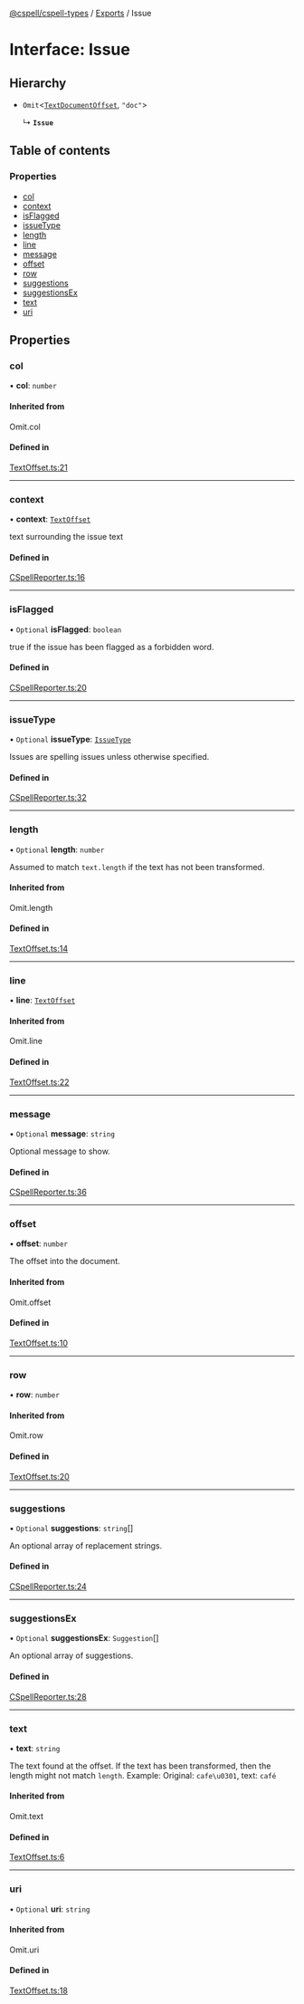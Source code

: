 [@cspell/cspell-types](../README.md) / [Exports](../modules.md) / Issue

# Interface: Issue

## Hierarchy

- `Omit`<[`TextDocumentOffset`](TextDocumentOffset.md), ``"doc"``\>

  ↳ **`Issue`**

## Table of contents

### Properties

- [col](Issue.md#col)
- [context](Issue.md#context)
- [isFlagged](Issue.md#isflagged)
- [issueType](Issue.md#issuetype)
- [length](Issue.md#length)
- [line](Issue.md#line)
- [message](Issue.md#message)
- [offset](Issue.md#offset)
- [row](Issue.md#row)
- [suggestions](Issue.md#suggestions)
- [suggestionsEx](Issue.md#suggestionsex)
- [text](Issue.md#text)
- [uri](Issue.md#uri)

## Properties

### col

• **col**: `number`

#### Inherited from

Omit.col

#### Defined in

[TextOffset.ts:21](https://github.com/streetsidesoftware/cspell/blob/d85344c/packages/cspell-types/src/TextOffset.ts#L21)

___

### context

• **context**: [`TextOffset`](TextOffset.md)

text surrounding the issue text

#### Defined in

[CSpellReporter.ts:16](https://github.com/streetsidesoftware/cspell/blob/d85344c/packages/cspell-types/src/CSpellReporter.ts#L16)

___

### isFlagged

• `Optional` **isFlagged**: `boolean`

true if the issue has been flagged as a forbidden word.

#### Defined in

[CSpellReporter.ts:20](https://github.com/streetsidesoftware/cspell/blob/d85344c/packages/cspell-types/src/CSpellReporter.ts#L20)

___

### issueType

• `Optional` **issueType**: [`IssueType`](../enums/IssueType.md)

Issues are spelling issues unless otherwise specified.

#### Defined in

[CSpellReporter.ts:32](https://github.com/streetsidesoftware/cspell/blob/d85344c/packages/cspell-types/src/CSpellReporter.ts#L32)

___

### length

• `Optional` **length**: `number`

Assumed to match `text.length` if the text has not been transformed.

#### Inherited from

Omit.length

#### Defined in

[TextOffset.ts:14](https://github.com/streetsidesoftware/cspell/blob/d85344c/packages/cspell-types/src/TextOffset.ts#L14)

___

### line

• **line**: [`TextOffset`](TextOffset.md)

#### Inherited from

Omit.line

#### Defined in

[TextOffset.ts:22](https://github.com/streetsidesoftware/cspell/blob/d85344c/packages/cspell-types/src/TextOffset.ts#L22)

___

### message

• `Optional` **message**: `string`

Optional message to show.

#### Defined in

[CSpellReporter.ts:36](https://github.com/streetsidesoftware/cspell/blob/d85344c/packages/cspell-types/src/CSpellReporter.ts#L36)

___

### offset

• **offset**: `number`

The offset into the document.

#### Inherited from

Omit.offset

#### Defined in

[TextOffset.ts:10](https://github.com/streetsidesoftware/cspell/blob/d85344c/packages/cspell-types/src/TextOffset.ts#L10)

___

### row

• **row**: `number`

#### Inherited from

Omit.row

#### Defined in

[TextOffset.ts:20](https://github.com/streetsidesoftware/cspell/blob/d85344c/packages/cspell-types/src/TextOffset.ts#L20)

___

### suggestions

• `Optional` **suggestions**: `string`[]

An optional array of replacement strings.

#### Defined in

[CSpellReporter.ts:24](https://github.com/streetsidesoftware/cspell/blob/d85344c/packages/cspell-types/src/CSpellReporter.ts#L24)

___

### suggestionsEx

• `Optional` **suggestionsEx**: `Suggestion`[]

An optional array of suggestions.

#### Defined in

[CSpellReporter.ts:28](https://github.com/streetsidesoftware/cspell/blob/d85344c/packages/cspell-types/src/CSpellReporter.ts#L28)

___

### text

• **text**: `string`

The text found at the offset. If the text has been transformed, then the length might not match `length`.
Example: Original: `cafe\u0301`, text: `café`

#### Inherited from

Omit.text

#### Defined in

[TextOffset.ts:6](https://github.com/streetsidesoftware/cspell/blob/d85344c/packages/cspell-types/src/TextOffset.ts#L6)

___

### uri

• `Optional` **uri**: `string`

#### Inherited from

Omit.uri

#### Defined in

[TextOffset.ts:18](https://github.com/streetsidesoftware/cspell/blob/d85344c/packages/cspell-types/src/TextOffset.ts#L18)
